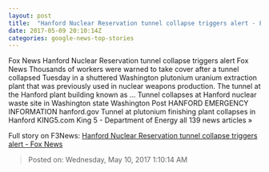 ```yaml
---
layout: post
title:  "Hanford Nuclear Reservation tunnel collapse triggers alert - Fox News"
date: 2017-05-09 20:10:14Z
categories: google-news-top-stories
---
```


Fox News Hanford Nuclear Reservation tunnel collapse triggers alert Fox News Thousands of workers were warned to take cover after a tunnel collapsed Tuesday in a shuttered Washington plutonium uranium extraction plant that was previously used in nuclear weapons production. The tunnel at the Hanford plant building known as ... Tunnel collapses at Hanford nuclear waste site in Washington state Washington Post HANFORD EMERGENCY INFORMATION hanford.gov Tunnel at plutonium finishing plant collapses in Hanford KING5.com King 5 - Department of Energy all 139 news articles »


Full story on F3News: [Hanford Nuclear Reservation tunnel collapse triggers alert - Fox News](http://www.f3nws.com/n/xzHBHC)

> Posted on: Wednesday, May 10, 2017 1:10:14 AM
